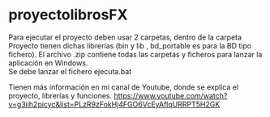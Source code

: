 # proyectolibrosFX

Para ejecutar el proyecto deben usar 2 carpetas, dentro de la carpeta Proyecto tienen dichas librerías (bin y lib ,  bd_portable es para la BD tipo fichero).
El archivo .zip contiene todas las carpetas y ficheros para lanzar la aplicación en Windows.  
Se debe lanzar el fichero ejecuta.bat

Tienen más información en mi canal de Youtube, donde se explica el proyecto, librerías y funciones.
https://www.youtube.com/watch?v=g3iih2picyc&list=PLzR9zFokHj4FGO6VcEyAflqURRPT5H2GK
